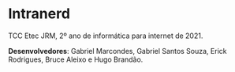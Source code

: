 # Intranerd
TCC Etec JRM, 2º ano de informática para internet de 2021.

**Desenvolvedores**: Gabriel Marcondes, Gabriel Santos Souza, Erick Rodrigues, Bruce Aleixo e Hugo Brandão.

